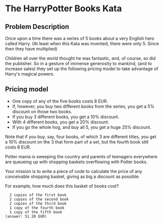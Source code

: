 The HarryPotter Books Kata
==========================


Problem Description
-------------------


Once upon a time there was a series of 5 books about a very English hero called Harry.
(At least when this Kata was invented, there were only 5. Since then they have multiplied)

Children all over the world thought he was fantastic, and, of course, so did the publisher.
So in a gesture of immense generosity to mankind, (and to increase sales)
they set up the following pricing model to take advantage of Harry's magical powers.

Pricing model
-------------

* One copy of any of the five books costs 8 EUR.
* If, however, you buy two different books from the series, you get a 5% discount on those two books.
* If you buy 3 different books, you get a 10% discount. 
* With 4 different books, you get a 20% discount.
* If you go the whole hog, and buy all 5, you get a huge 25% discount.

Note that if you buy, say, four books, of which 3 are different titles,
you get a 10% discount on the 3 that form part of a set,
but the fourth book still costs 8 EUR.

Potter mania is sweeping the country and parents of teenagers everywhere 
are queueing up with shopping baskets overflowing with Potter books. 

Your mission is to write a piece of code to calculate the price of any conceivable shopping basket, 
giving as big a discount as possible.

For example, how much does this basket of books cost?

      2 copies of the first book
      2 copies of the second book
      2 copies of the third book
      1 copy of the fourth book
      1 copy of the fifth book
    (answer: 51.20 EUR)
